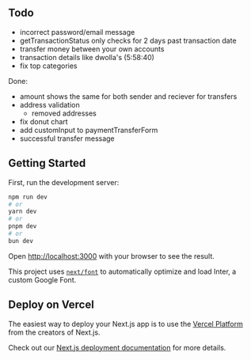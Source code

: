 ## Todo

- incorrect password/email message
- getTransactionStatus only checks for 2 days past transaction date
- transfer money between your own accounts
- transaction details like dwolla's (5:58:40)
- fix top categories

Done:
- amount shows the same for both sender and reciever for transfers
- address validation
    - removed addresses
- fix donut chart
- add customInput to paymentTransferForm
- successful transfer message

## Getting Started

First, run the development server:

```bash
npm run dev
# or
yarn dev
# or
pnpm dev
# or
bun dev
```

Open [http://localhost:3000](http://localhost:3000) with your browser to see the result.

This project uses [`next/font`](https://nextjs.org/docs/basic-features/font-optimization) to automatically optimize and load Inter, a custom Google Font.

## Deploy on Vercel

The easiest way to deploy your Next.js app is to use the [Vercel Platform](https://vercel.com/new?utm_medium=default-template&filter=next.js&utm_source=create-next-app&utm_campaign=create-next-app-readme) from the creators of Next.js.

Check out our [Next.js deployment documentation](https://nextjs.org/docs/deployment) for more details.
